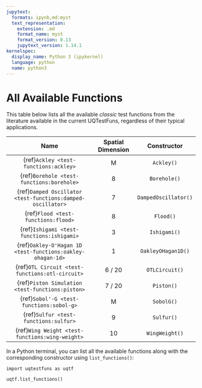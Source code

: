 ```yaml
---
jupytext:
  formats: ipynb,md:myst
  text_representation:
    extension: .md
    format_name: myst
    format_version: 0.13
    jupytext_version: 1.14.1
kernelspec:
  display_name: Python 3 (ipykernel)
  language: python
  name: python3
---
```


# All Available Functions

This table below lists all the available _classic_ test functions from the literature
available in the current UQTestFuns, regardless of their typical applications.

|                            Name                             | Spatial Dimension |     Constructor      |
|:-----------------------------------------------------------:|:-----------------:|:--------------------:|
|            {ref}`Ackley <test-functions:ackley>`            |         M         |      `Ackley()`      |
|          {ref}`Borehole <test-functions:borehole>`          |         8         |     `Borehole()`     |
| {ref}`Damped Oscillator <test-functions:damped-oscillator>` |         7         | `DampedOscillator()` |
|             {ref}`Flood <test-functions:flood>`             |         8         |      `Flood()`       |
|          {ref}`Ishigami <test-functions:ishigami>`          |         3         |     `Ishigami()`     |
| {ref}`Oakley-O'Hagan 1D <test-functions:oakley-ohagan-1d>`  |         1         |  `OakleyOHagan1D()`  |
|       {ref}`OTL Circuit <test-functions:otl-circuit>`       |      6 / 20       |    `OTLCircuit()`    |
|      {ref}`Piston Simulation <test-functions:piston>`       |      7 / 20       |      `Piston()`      |
|          {ref}`Sobol'-G <test-functions:sobol-g>`           |         M         |      `SobolG()`      |
|            {ref}`Sulfur <test-functions:sulfur>`            |         9         |      `Sulfur()`      |
|       {ref}`Wing Weight <test-functions:wing-weight>`       |        10         |    `WingWeight()`    |

In a Python terminal, you can list all the available functions
along with the corresponding constructor using ``list_functions()``:

```{code-cell} ipython3
import uqtestfuns as uqtf

uqtf.list_functions()
```
